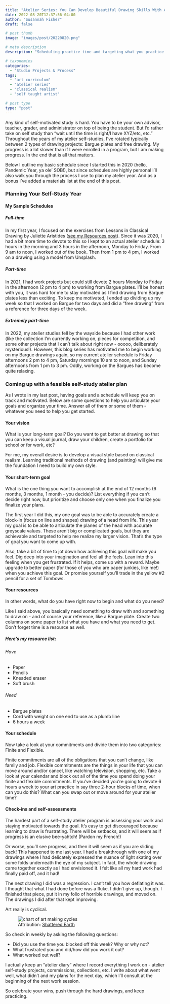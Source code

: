 ```yaml
---
title: "Atelier Series: You Can Develop Beautiful Drawing Skills With A Self Study Atelier Schedule"
date: 2022-08-20T12:37:56-04:00
author: "Susannah Fisher"
draft: false

# post thumb
image: "images/post/20220820.png"

# meta description
description: "Scheduling practice time and targeting what you practice will help you learn how to draw quicker."

# taxonomies
categories:
  - "Studio Projects & Process"
tags:
  - "art curriculum"
  - "atelier series"
  - "classical realism"
  - "self taught artist"

# post type
type: "post"
---
```


Any kind of self-motivated study is hard. You have to be your own advisor, teacher, grader, and administrator on top of being the student. But I’d rather take on self study than “wait until the time is right/I have XYZ/etc, etc.” Throughout the years of my atelier self-studies, I’ve rotated typically between 2 types of drawing projects: Bargue plates and free drawing. My progress is a lot slower than if I were enrolled in a program, but I am making progress. In the end that is all that matters.

Below I outline my basic schedule since I started this in 2020 (hello, Pandemic Year, ya ole’ SOB!), but since schedules are highly personal I’ll also walk you through the process I use to plan my atelier year. And as a bonus I’ve added a materials list at the end of this post.

### Planning Your Self-Study Year
#### My Sample Schedules
##### Full-time
In my first year, I focused on the exercises from Lessons in Classical Drawing by Juliette Aristides ([see my Resources post](/blog/learning-list-for-self-taught-artists/)). Since it was 2020, I had a bit more time to devote to this so I kept to an actual atelier schedule: 3 hours in the morning and 3 hours in the afternoon, Monday to Friday. From 9 am to noon, I worked out of the book. Then from 1 pm to 4 pm, I worked on a drawing using a model from Unsplash.

##### Part-time
In 2021, I had work projects but could still devote 2 hours Monday to Friday in the afternoon (2 pm to 4 pm) to working from Bargue plates. I’ll be honest with you, it was hard for me to stay motivated as I find drawing from Bargue plates less than exciting. To keep me motivated, I ended up dividing up my week so that I worked on Bargue for two days and did a “free drawing” from a reference for three days of the week.

##### Extremely part-time
In 2022, my atelier studies fell by the wayside because I had other work (like the collection I’m currently working on, pieces for competition, and some other projects that I can’t talk about right now - ooooo, deliberately mysterious!). However, this blog series has motivated me to begin working on my Bargue drawings again, so my current atelier schedule is Friday afternoons 2 pm to 4 pm, Saturday mornings 10 am to noon, and Sunday afternoons from 1 pm to 3 pm. Oddly, working on the Bargues has become quite relaxing.

### Coming up with a feasible self-study atelier plan
As I wrote in my last post, having goals and a schedule will keep you on track and motivated. Below are some questions to help you articulate your goals and organize your time. Answer all of them or some of them - whatever you need to help you get started.

#### Your vision
What is your long-term goal? Do you want to get better at drawing so that you can keep a visual journal, draw your children, create a portfolio for school or for work, etc?

For me, my overall desire is to develop a visual style based on classical realism. Learning traditional methods of drawing (and painting) will give me the foundation I need to build my own style.

#### Your short-term goal
What is the one thing you want to accomplish at the end of 12 months (6 months, 3 months, 1 month - you decide)? List everything if you can’t decide right now, but prioritize and choose only one when you finalize you finalize your plans.

The first year I did this, my one goal was to be able to accurately create a block-in (focus on line and shapes) drawing of a head from life. This year my goal is to be able to articulate the planes of the head with accurate greyscale values. These aren’t big or complicated goals, but they are achievable and targeted to help me realize my larger vision. That’s the type of goal you want to come up with.

Also, take a bit of time to jot down how achieving this goal will make you feel. Dig deep into your imagination and feel all the feels. Lean into this feeling when you get frustrated. If it helps, come up with a reward. Maybe upgrade to better paper (for those of you who are paper junkies, like me!) when you achieve this goal. Or promise yourself you’ll trade in the yellow #2 pencil for a set of Tombows.

#### Your resources
In other words, what do you have right now to begin and what do you need?

Like I said above, you basically need something to draw with and something to draw on - and of course your reference, like a Bargue plate. Create two columns on some paper to list what you have and what you need to get. Don’t forget time is a resource as well.

##### Here’s my resource list:
###### Have
 - Paper
 - Pencils
 - Kneaded eraser
 - Soft brush

###### Need
 - Bargue plates
 - Cord with weight on one end to use as a plumb line
 - 6 hours a week

#### Your schedule
Now take a look at your commitments and divide them into two categories: Finite and  Flexible.

Finite commitments are all of the obligations that you can’t change, like family and job. Flexible commitments are the things in your life that you can move around and/or cancel, like watching television, shopping, etc. Take a look at your calendar and block out all of the time you spend doing your finite and flexible commitments. If you’ve decided you’re going to devote 6 hours a week to your art practice in say three 2-hour blocks of time, when can you do this? What can you swap out or move around for your atelier time? 

#### Check-ins and self-assessments
The hardest part of a self-study atelier program is assessing your work and staying motivated towards the goal. It’s easy to get discouraged because learning to draw is frustrating. There will be setbacks, and it will seem as if progress is an elusive bee-yahtch! (Pardon my French!)

Or worse, you’ll see progress, and then it will seem as if you are sliding back! This happened to me last year. I had a breakthrough with one of my drawings where I had delicately expressed the nuance of light skating over some folds underneath the eye of my subject. In fact, the whole drawing came together exactly as I had envisioned it. I felt like all my hard work had finally paid off, and it had!

The next drawing I did was a regression. I can’t tell you how deflating it was. I thought that what I had done before was a fluke. I didn’t give up, though. I finished that piece, put it in my folio of horrible drawings, and moved on. The drawings I did after that kept improving.

Art really is cyclical.

<figure>
  <img src="/images/post/20220820a.png" alt="chart of art making cycles" />
  <figcaption>Attribution: <a href="https://www.deviantart.com/shattered-earth/art/Art-Cycle-329593292">Shattered Earth</a></figcaption>
</figure>

So check in weekly by asking the following questions:
 - Did you use the time you blocked off this week? Why or why not?
 - What frustrated you and did/how did you work it out?
 - What worked out well?

I actually keep an “atelier diary” where I record everything I work on - atelier self-study projects, commissions, collections, etc. I write about what went well, what didn’t and my plans for the next day, which I’ll consult at the beginning of the next work session.

So celebrate your wins, push through the hard drawings, and keep practicing.
